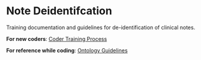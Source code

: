 # Note Deidentifcation 

Training documentation and guidelines for de-identification of clinical notes.

**For new coders**: [Coder Training Process](https://liascript.github.io/course/?https://raw.githubusercontent.com/arcus/note_deidentification/main/coder_training_procedure.md#1)

**For reference while coding**: [Ontology Guidelines](https://liascript.github.io/course/?https://raw.githubusercontent.com/arcus/note_deidentification/main/annotation_guidelines.md#1)
